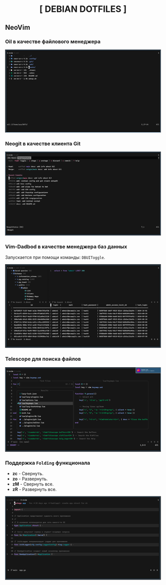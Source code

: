 <div align="center">
    <h1>[ DEBIAN DOTFILES ]</h1>
</div>

## NeoVim

### Oil в качестве файлового менеджера

![aye](./assets/oilfm.png)

### Neogit в качестве клиента Git

![aye](./assets/neogit.png)

### Vim-Dadbod в качестве менеджера баз данных

Запускается при помощи команды: `DBUIToggle`.

![aye](./assets/dadbod.png)

### Telescope для поиска файлов

![aye](./assets/telescope.png)

### Поддержка `Folding` функционала

- **zc** - Свернуть.
- **zo** - Развернуть.
- **zM** - Свернуть все.
- **zR** - Развернуть все.

![aye](./assets/fold_support.png)
